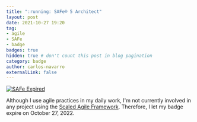 ```yaml
---
title: ":running: SAFe® 5 Architect"
layout: post
date: 2021-10-27 19:20
tag:
- agile
- SAFe
- badge
badges: true
hidden: true # don't count this post in blog pagination
category: badge
author: carlos-navarro
externalLink: false
---
```


[![SAFe Expired](https://images.credly.com/size/340x340/images/43d1e1c6-cee8-4fe5-86bb-f952aa77a179/cert_mark_ARCH_badge_large_300px.png)](https://www.credly.com/badges/90c4a59f-f059-44a8-9f1c-141f9b79473f)


Although I use agile practices in my daily work, I'm not currently involved in any project using the [Scaled Agile Framework](https://www.scaledagileframework.com/). Therefore, I let my badge expire on October 27, 2022.